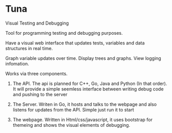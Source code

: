 # Tuna
Visual Testing and  Debugging

Tool for programming testing and debugging purposes.

Have a visual web interface that updates tests, variables and data structures in real time.

Graph variable updates over time. Display trees and graphs. View logging infomation.

Works via three components.

1. The API. The api is planned for C++, Go, Java and Python (In that order). It will provide a simple seemless interface between writing debug code and pushing to the server

2. The Server. Writen in Go, it hosts and talks to the webpage and also listens for updates from the API. Simple just run it to start

3. The webpage. Written in Html/css/javascript, it uses bootstrap for themeing and shows the visual elements of debugging.

